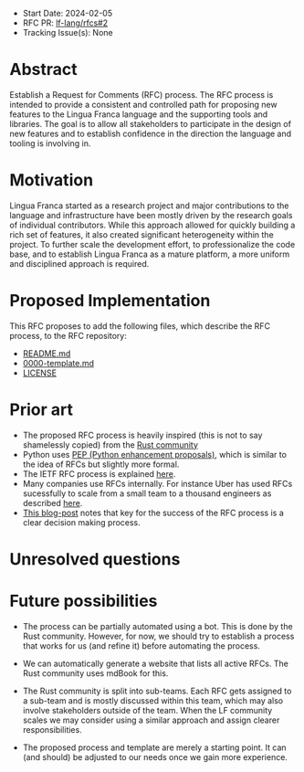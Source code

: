 - Start Date: 2024-02-05
- RFC PR: [lf-lang/rfcs#2](https://github.com/lf-lang/rfcs/pull/2)
- Tracking Issue(s): None

# Abstract
[abstract]: #abstract

Establish a Request for Comments (RFC) process. The RFC process is intended to
provide a consistent and controlled path for proposing new features to the
Lingua Franca language and the supporting tools and libraries. The goal is to
allow all stakeholders to participate in the design of new features and to
establish confidence in the direction the language and tooling is involving in.

# Motivation
[motivation]: #motivation

Lingua Franca started as a research project and major contributions to the
language and infrastructure have been mostly driven by the research goals of
individual contributors. While this approach allowed for quickly building a rich
set of features, it also created significant heterogeneity within the project.
To further scale the development effort, to professionalize the code base, and
to establish Lingua Franca as a mature platform, a more uniform and disciplined
approach is required.

# Proposed Implementation
[proposed-implementation]: #proposed-implementation

This RFC proposes to add the following files, which describe the RFC process, to
the RFC repository:

- [README.md](https://github.com/lf-lang/rfcs/blob/rfc-process/README.md)
- [0000-template.md](https://github.com/lf-lang/rfcs/blob/rfc-process/0000-template.md)
- [LICENSE](https://github.com/lf-lang/rfcs/blob/rfc-process/LICENSE)

# Prior art
[prior-art]: #prior-art

- The proposed RFC process is heavily inspired (this is not to say shamelessly copied) from the [Rust community](https://github.com/lf-lang/rfcs)
- Python uses [PEP (Python enhancement proposals)](https://peps.python.org/pep-0001/), which is similar to the idea of RFCs but slightly more formal.
- The IETF RFC process is explained [here](https://www.ietf.org/standards/process/informal/).
- Many companies use RFCs internally. For instance Uber has used RFCs sucessfully to scale from a small team to a thousand engineers as described [here](https://blog.pragmaticengineer.com/scaling-engineering-teams-via-writing-things-down-rfcs/).
- [This blog-post](https://jacobian.org/2023/dec/5/how-to-decide/) notes that key for the success of the RFC process is a clear decision making process.

# Unresolved questions
[unresolved-questions]: #unresolved-questions

# Future possibilities
[future-possibilities]: #future-possibilities

- The process can be partially automated using a bot. This is done by the Rust
community. However, for now, we should try to establish a process that works for
us (and refine it) before automating the process.

- We can automatically generate a website that lists all active RFCs. The Rust
community uses mdBook for this.

- The Rust community is split into sub-teams. Each RFC gets assigned to a
sub-team and is mostly discussed within this team, which may also involve
stakeholders outside of the team. When the LF community scales we may consider
using a similar approach and assign clearer responsibilities.

- The proposed process and template are merely a starting point. It can (and
  should) be adjusted to our needs once we gain more experience.
